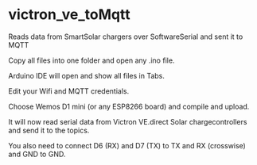 # victron_ve_toMqtt

Reads data from SmartSolar chargers over SoftwareSerial and sent it to MQTT

Copy all files into one folder and open any .ino file. 

Arduino IDE will open and show all files in Tabs.

Edit your Wifi and MQTT credentials.

Choose Wemos D1 mini (or any ESP8266 board) and compile and upload.

It will now read serial data from Victron VE.direct Solar chargecontrollers and send it to the topics.

You also need to connect D6 (RX) and D7 (TX) to TX and RX (crosswise) and GND to GND. 